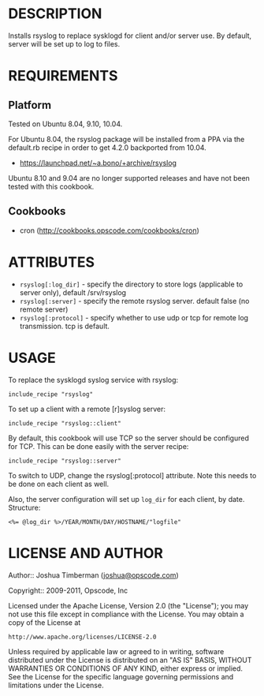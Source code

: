 DESCRIPTION
===========

Installs rsyslog to replace sysklogd for client and/or server use. By default, server will be set up to log to files.

REQUIREMENTS
============

Platform
--------

Tested on Ubuntu 8.04, 9.10, 10.04.

For Ubuntu 8.04, the rsyslog package will be installed from a PPA via the default.rb recipe in order to get 4.2.0 backported from 10.04.

* https://launchpad.net/~a.bono/+archive/rsyslog

Ubuntu 8.10 and 9.04 are no longer supported releases and have not been tested with this cookbook.

Cookbooks
---------

* cron (http://cookbooks.opscode.com/cookbooks/cron)

ATTRIBUTES
==========

* `rsyslog[:log_dir]` - specify the directory to store logs (applicable to server only), default /srv/rsyslog
* `rsyslog[:server]` - specify the remote rsyslog server. default false (no remote server)
* `rsyslog[:protocol]` - specify whether to use udp or tcp for remote log transmission. tcp is default.

USAGE
=====

To replace the sysklogd syslog service with rsyslog:

    include_recipe "rsyslog"

To set up a client with a remote [r]syslog server:

    include_recipe "rsyslog::client"

By default, this cookbook will use TCP so the server should be configured for TCP. This can be done easily with the server recipe:

    include_recipe "rsyslog::server"

To switch to UDP, change the rsyslog[:protocol] attribute. Note this needs to be done on each client as well.

Also, the server configuration will set up `log_dir` for each client, by date. Structure:

    <%= @log_dir %>/YEAR/MONTH/DAY/HOSTNAME/"logfile"

LICENSE AND AUTHOR
==================

Author:: Joshua Timberman (<joshua@opscode.com>)

Copyright:: 2009-2011, Opscode, Inc

Licensed under the Apache License, Version 2.0 (the "License");
you may not use this file except in compliance with the License.
You may obtain a copy of the License at

    http://www.apache.org/licenses/LICENSE-2.0

Unless required by applicable law or agreed to in writing, software
distributed under the License is distributed on an "AS IS" BASIS,
WITHOUT WARRANTIES OR CONDITIONS OF ANY KIND, either express or implied.
See the License for the specific language governing permissions and
limitations under the License.
